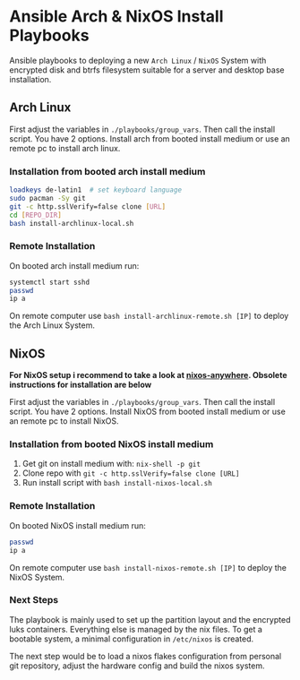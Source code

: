 # Ansible Arch & NixOS Install Playbooks

Ansible playbooks to deploying a new `Arch Linux` / `NixOS` System with encrypted disk and btrfs filesystem suitable for a server and desktop base installation.

## Arch Linux

First adjust the variables in `./playbooks/group_vars`. Then call the install script. You have 2 options. Install arch from booted install medium or use an remote pc to install arch linux.

### Installation from booted arch install medium

```bash
loadkeys de-latin1  # set keyboard language
sudo pacman -Sy git
git -c http.sslVerify=false clone [URL]
cd [REPO_DIR]
bash install-archlinux-local.sh
```

### Remote Installation

On booted arch install medium run:

```bash
systemctl start sshd
passwd
ip a
```

On remote computer use `bash install-archlinux-remote.sh [IP]` to deploy the Arch Linux System.

## NixOS

**For NixOS setup i recommend to take a look at [nixos-anywhere](https://github.com/numtide/nixos-anywhere). Obsolete instructions for installation are below**

First adjust the variables in `./playbooks/group_vars`. Then call the install script. You have 2 options. Install NixOS from booted install medium or use an remote pc to install NixOS.

### Installation from booted NixOS install medium

1. Get git on install medium with: `nix-shell -p git`
2. Clone repo with `git -c http.sslVerify=false clone [URL]`
3. Run install script with `bash install-nixos-local.sh`

### Remote Installation

On booted NixOS install medium run:

```bash
passwd
ip a
```

On remote computer use `bash install-nixos-remote.sh [IP]` to deploy the NixOS System.

### Next Steps

The playbook is mainly used to set up the partition layout and the encrypted luks containers. Everything else is managed by the nix files. To get a bootable system, a minimal configuration in `/etc/nixos` is created.

The next step would be to load a nixos flakes configuration from personal git repository, adjust the hardware config and build the nixos system.
